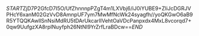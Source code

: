 $START$ZjD7P2GfcD7I5O/UfZhnnnpPZgT4m1LXVbj6/iJ0iYUBE9+ZliJcDGRJVPHcY6xanM02GzVvD8AmnpUF7ym7MwMfNcWk24syagfh//yoQKGwO6aB9R5YTQQKAwIlSnNsiMdRU5tDArUkcarIlVehtOaVDcPanpxdx4MxL8vcorqd7+0qw9UufgzXA8rpINuyfph26NtNI9YrZrfLraBDcw==$END$